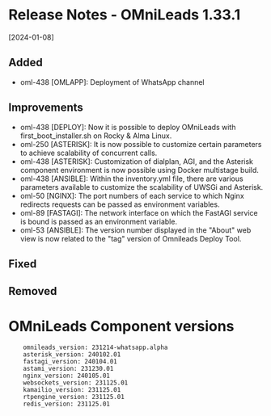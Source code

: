 # Release Notes - OMniLeads 1.33.1
[2024-01-08]

## Added

* oml-438 [OMLAPP]: Deployment of WhatsApp channel

## Improvements

* oml-438 [DEPLOY]: Now it is possible to deploy OMniLeads with first_boot_installer.sh on Rocky & Alma Linux.
* oml-250 [ASTERISK]: It is now possible to customize certain parameters to achieve scalability of concurrent calls.
* oml-438 [ASTERISK]: Customization of dialplan, AGI, and the Asterisk component environment is now possible using Docker multistage build.
* oml-438 [ANSIBLE]: Within the inventory.yml file, there are various parameters available to customize the scalability of UWSGi and Asterisk.
* oml-50 [NGINX]: The port numbers of each service to which Nginx redirects requests can be passed as environment variables.
* oml-89 [FASTAGI]: The network interface on which the FastAGI service is bound is passed as an environment variable.
* oml-53 [ANSIBLE]: The version number displayed in the "About" web view is now related to the "tag" version of Omnileads Deploy Tool.

## Fixed


## Removed


# OMniLeads Component versions

```
    omnileads_version: 231214-whatsapp.alpha 
    asterisk_version: 240102.01 
    fastagi_version: 240104.01 
    astami_version: 231230.01
    nginx_version: 240105.01 
    websockets_version: 231125.01
    kamailio_version: 231125.01
    rtpengine_version: 231125.01
    redis_version: 231125.01
```
